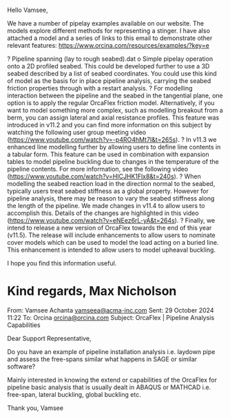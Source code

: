 Hello Vamsee,

We have a number of pipelay examples available on our website. The models explore different methods for representing a stinger. I have also attached a model and a series of links to this email to demonstrate other relevant features:
<https://www.orcina.com/resources/examples/?key=e>

? Pipeline spanning (lay to rough seabed).dat
o Simple pipelay operation onto a 2D profiled seabed. This could be developed further to use a 3D seabed described by a list of seabed coordinates. You could use this kind of model as the basis for in place pipeline analysis, carrying the seabed friction properties through with a restart analysis.
? For modelling interaction between the pipeline and the seabed in the tangential plane, one option is to apply the regular OrcaFlex friction model. Alternatively, if you want to model something more complex, such as modelling breakout from a berm, you can assign lateral and axial resistance profiles. This feature was introduced in v11.2 and you can find more information on this subject by watching the following user group meeting video (<https://www.youtube.com/watch?v=-p4RO4hMt7I&t=265s>).
? In v11.3 we enhanced line modelling further by allowing users to define line contents in a tabular form. This feature can be used in combination with expansion tables to model pipeline buckling due to changes in the temperature of the pipeline contents. For more information, see the following video (<https://www.youtube.com/watch?v=HlCJHK1Flx8&t=240s>).
? When modelling the seabed reaction load in the direction normal to the seabed, typically users treat seabed stiffness as a global property. However for pipeline analysis, there may be reason to vary the seabed stiffness along the length of the pipeline. We made changes in v11.4 to allow users to accomplish this. Details of the changes are highlighted in this video (<https://www.youtube.com/watch?v=eNEez6rL-yA&t=264s>).
? Finally, we intend to release a new version of OrcaFlex towards the end of this year (v11.5). The release will include enhancements to allow users to nominate cover models which can be used to model the load acting on a buried line. This enhancement is intended to allow users to model upheaval buckling.

I hope you find this information useful.

Kind regards,
Max Nicholson
=======================

From: Vamsee Achanta <vamseea@acma-inc.com>
Sent: 29 October 2024 11:22
To: Orcina <orcina@orcina.com>
Subject: OrcaFlex | Pipeline Analysis Capabilities

Dear Support Representative,

Do you have an example of pipeline installation analysis i.e. laydown pipe and assess the free-spans similar what happens in SAGE or similar software?

Mainly interested in knowing the extend or capabilities of the OrcaFlex for pipeline basic analysis that is usually dealt in ABAQUS or MATHCAD i.e. free-span, lateral buckling, global buckling etc.

Thank you,
Vamsee
